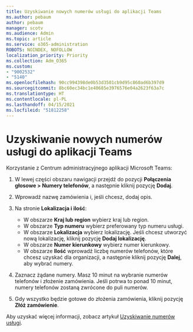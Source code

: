 ```yaml
---
title: Uzyskiwanie nowych numerów usługi do aplikacji Teams
ms.author: pebaum
author: pebaum
manager: scotv
ms.audience: Admin
ms.topic: article
ms.service: o365-administration
ROBOTS: NOINDEX, NOFOLLOW
localization_priority: Priority
ms.collection: Adm_O365
ms.custom:
- "9002532"
- "5140"
ms.openlocfilehash: 90cc994398de0b53d3501cb9d95c860ad6b397d9
ms.sourcegitcommit: 8bc60ec34bc1e40685e3976576e04a2623f63a7c
ms.translationtype: HT
ms.contentlocale: pl-PL
ms.lasthandoff: 04/15/2021
ms.locfileid: "51812258"
---
```

# <a name="get-new-service-numbers-for-teams"></a>Uzyskiwanie nowych numerów usługi do aplikacji Teams

Korzystanie z Centrum administracyjnego aplikacji Microsoft Teams:

1. W lewej części obszaru nawigacji przejdź do pozycji **Połączenia głosowe > Numery telefonów**, a następnie kliknij pozycję **Dodaj**.
2. Wprowadź nazwę zamówienia i, jeśli chcesz, dodaj opis.
3. Na stronie **Lokalizacja i ilość**:

    - W obszarze **Kraj lub region** wybierz kraj lub region.
    - W obszarze **Typ numeru** wybierz preferowany typ numeru usługi.
    - W obszarze **Lokalizacja** wybierz lokalizację. Jeśli chcesz utworzyć nową lokalizację, kliknij pozycję **Dodaj lokalizację**.
    - W obszarze **Numer kierunkowy** wybierz numer kierunkowy.
    - W obszarze **Ilość** wprowadź liczbę numerów telefonów, które chcesz uzyskać dla organizacji, a następnie kliknij pozycję **Dalej**, aby wybrać numery.
    
4. Zaznacz żądane numery. Masz 10 minut na wybranie numerów telefonów i złożenie zamówienia. Jeśli potrwa to ponad 10 minut, numery telefonów zostaną zwrócone do puli numerów.
5. Gdy wszystko będzie gotowe do złożenia zamówienia, kliknij pozycję **Złóż zamówienie**.

Aby uzyskać więcej informacji, zobacz artykuł [Uzyskiwanie numerów usługi](https://docs.microsoft.com/microsoftteams/getting-service-phone-numbers).
